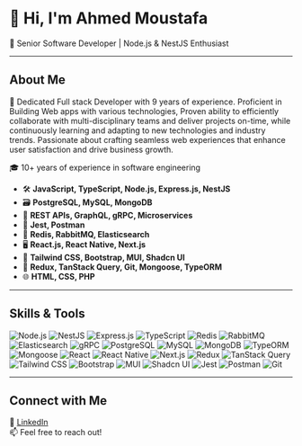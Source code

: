 # 👋 Hi, I'm Ahmed Moustafa  
🚀 Senior Software Developer | Node.js & NestJS Enthusiast  

---

## About Me  
🔧 Dedicated Full stack Developer with 9 years of experience. Proficient in Building Web apps with various technologies, Proven ability to efficiently collaborate with multi-disciplinary teams and deliver projects on-time, while continuously learning and adapting to new technologies and industry trends. Passionate about crafting seamless web experiences that enhance user satisfaction and drive business growth.

🎓 10+ years of experience in software engineering  
- 🛠 **JavaScript, TypeScript, Node.js, Express.js, NestJS**  
- 🗃️ **PostgreSQL, MySQL, MongoDB**  
- 🔗 **REST APIs, GraphQL, gRPC, Microservices**  
- 🧪 **Jest, Postman**  
- 🔧 **Redis, RabbitMQ, Elasticsearch**  
- 🖥️ **React.js, React Native, Next.js**  
- 🎨 **Tailwind CSS, Bootstrap, MUI, Shadcn UI**  
- 🧰 **Redux, TanStack Query, Git, Mongoose, TypeORM**  
- 🌐 **HTML, CSS, PHP**

---

## Skills & Tools  

![Node.js](https://img.shields.io/badge/Node.js-339933?style=for-the-badge&logo=node.js&logoColor=white) 
![NestJS](https://img.shields.io/badge/NestJS-E0234E?style=for-the-badge&logo=nestjs&logoColor=white) 
![Express.js](https://img.shields.io/badge/Express.js-000000?style=for-the-badge&logo=express&logoColor=white) 
![TypeScript](https://img.shields.io/badge/TypeScript-007ACC?style=for-the-badge&logo=typescript&logoColor=white) 
![Redis](https://img.shields.io/badge/Redis-DC382D?style=for-the-badge&logo=redis&logoColor=white) 
![RabbitMQ](https://img.shields.io/badge/RabbitMQ-FF6600?style=for-the-badge&logo=rabbitmq&logoColor=white) 
![Elasticsearch](https://img.shields.io/badge/Elasticsearch-005571?style=for-the-badge&logo=elasticsearch&logoColor=white) 
![gRPC](https://img.shields.io/badge/gRPC-0080FF?style=for-the-badge) 
![PostgreSQL](https://img.shields.io/badge/PostgreSQL-336791?style=for-the-badge&logo=postgresql&logoColor=white) 
![MySQL](https://img.shields.io/badge/MySQL-4479A1?style=for-the-badge&logo=mysql&logoColor=white) 
![MongoDB](https://img.shields.io/badge/MongoDB-47A248?style=for-the-badge&logo=mongodb&logoColor=white) 
![TypeORM](https://img.shields.io/badge/TypeORM-FF6347?style=for-the-badge) 
![Mongoose](https://img.shields.io/badge/Mongoose-880000?style=for-the-badge) 
![React](https://img.shields.io/badge/React-61DAFB?style=for-the-badge&logo=react&logoColor=black) 
![React Native](https://img.shields.io/badge/React%20Native-20232A?style=for-the-badge&logo=react&logoColor=61DAFB) 
![Next.js](https://img.shields.io/badge/Next.js-000000?style=for-the-badge&logo=next.js&logoColor=white) 
![Redux](https://img.shields.io/badge/Redux-764ABC?style=for-the-badge&logo=redux&logoColor=white) 
![TanStack Query](https://img.shields.io/badge/TanStack%20Query-FF4154?style=for-the-badge&logo=react-query&logoColor=white) 
![Tailwind CSS](https://img.shields.io/badge/Tailwind%20CSS-38B2AC?style=for-the-badge&logo=tailwind-css&logoColor=white) 
![Bootstrap](https://img.shields.io/badge/Bootstrap-563D7C?style=for-the-badge&logo=bootstrap&logoColor=white) 
![MUI](https://img.shields.io/badge/MUI-007FFF?style=for-the-badge&logo=mui&logoColor=white) 
![Shadcn UI](https://img.shields.io/badge/Shadcn%20UI-black?style=for-the-badge) 
![Jest](https://img.shields.io/badge/Jest-C21325?style=for-the-badge&logo=jest&logoColor=white) 
![Postman](https://img.shields.io/badge/Postman-FF6C37?style=for-the-badge&logo=postman&logoColor=white) 
![Git](https://img.shields.io/badge/Git-F05032?style=for-the-badge&logo=git&logoColor=white)

---

## Connect with Me  
💼 [LinkedIn](https://www.linkedin.com/in/ahmedmhamed-dev/)  
📫 Feel free to reach out!
